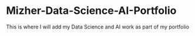 # Mizher-Data-Science-AI-Portfolio
 This is where I will add my Data Science and AI work as part of my portfolio
